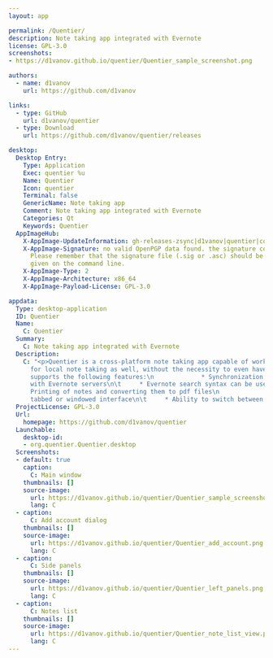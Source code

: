 ```yaml
---
layout: app

permalink: /Quentier/
description: Note taking app integrated with Evernote
license: GPL-3.0
screenshots:
- https://d1vanov.github.io/quentier/Quentier_sample_screenshot.png

authors:
  - name: d1vanov
    url: https://github.com/d1vanov

links:
  - type: GitHub
    url: d1vanov/quentier
  - type: Download
    url: https://github.com/d1vanov/quentier/releases

desktop:
  Desktop Entry:
    Type: Application
    Exec: quentier %u
    Name: Quentier
    Icon: quentier
    Terminal: false
    GenericName: Note taking app
    Comment: Note taking app integrated with Evernote
    Categories: Qt
    Keywords: Quentier
  AppImageHub:
    X-AppImage-UpdateInformation: gh-releases-zsync|d1vanov|quentier|continuous|Quentier*-x86_64.AppImage.zsync
    X-AppImage-Signature: no valid OpenPGP data found. the signature could not be verified.
      Please remember that the signature file (.sig or .asc) should be the first file
      given on the command line.
    X-AppImage-Type: 2
    X-AppImage-Architecture: x86_64
    X-AppImage-Payload-License: GPL-3.0

appdata:
  Type: desktop-application
  ID: Quentier
  Name:
    C: Quentier
  Summary:
    C: Note taking app integrated with Evernote
  Description:
    C: "<p>Quentier is a cross-platform note taking app capable of working as Evernote client.\n            It can also be used
      for local note taking as well, without the necessity to even have\n            the Evernote account.\n\n\t    Quentier
      supports the following features:\n             * Synchronization of user data (notebooks, notes, tags, saved searches)
      with Evernote servers\n\t     * Evernote search syntax can be used for data searching within the local database\n\t     *
      Printing of notes and converting them to pdf files\n             * Ability to open several notes simultaneously in either
      tabbed or windowed interface\n\t     * Ability to switch between accounts - both local and Evernote ones</p>"
  ProjectLicense: GPL-3.0
  Url:
    homepage: https://github.com/d1vanov/quentier
  Launchable:
    desktop-id:
    - org.quentier.Quentier.desktop
  Screenshots:
  - default: true
    caption:
      C: Main window
    thumbnails: []
    source-image:
      url: https://d1vanov.github.io/quentier/Quentier_sample_screenshot.png
      lang: C
  - caption:
      C: Add account dialog
    thumbnails: []
    source-image:
      url: https://d1vanov.github.io/quentier/Quentier_add_account.png
      lang: C
  - caption:
      C: Side panels
    thumbnails: []
    source-image:
      url: https://d1vanov.github.io/quentier/Quentier_left_panels.png
      lang: C
  - caption:
      C: Notes list
    thumbnails: []
    source-image:
      url: https://d1vanov.github.io/quentier/Quentier_note_list_view.png
      lang: C
---
```

